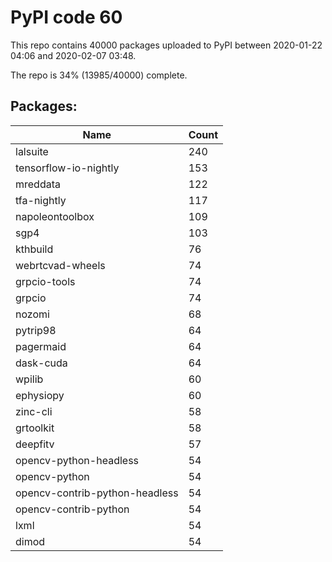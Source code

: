# PyPI code 60

This repo contains 40000 packages uploaded to PyPI between 
2020-01-22 04:06 and 2020-02-07 03:48.

The repo is 34% (13985/40000) complete.

## Packages:

| Name  | Count |
| ----- | ----- |
| lalsuite | 240 |
| tensorflow-io-nightly | 153 |
| mreddata | 122 |
| tfa-nightly | 117 |
| napoleontoolbox | 109 |
| sgp4 | 103 |
| kthbuild | 76 |
| webrtcvad-wheels | 74 |
| grpcio-tools | 74 |
| grpcio | 74 |
| nozomi | 68 |
| pytrip98 | 64 |
| pagermaid | 64 |
| dask-cuda | 64 |
| wpilib | 60 |
| ephysiopy | 60 |
| zinc-cli | 58 |
| grtoolkit | 58 |
| deepfitv | 57 |
| opencv-python-headless | 54 |
| opencv-python | 54 |
| opencv-contrib-python-headless | 54 |
| opencv-contrib-python | 54 |
| lxml | 54 |
| dimod | 54 |


